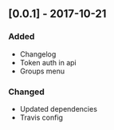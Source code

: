 ## [0.0.1] - 2017-10-21
### Added
- Changelog
- Token auth in api
- Groups menu

### Changed
- Updated dependencies
- Travis config
